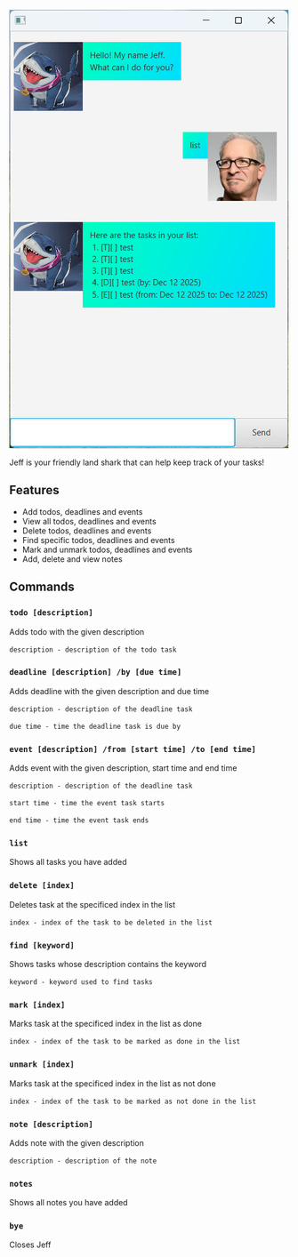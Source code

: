 ![Screenshot of Jeff](Ui.png)

Jeff is your friendly land shark that can help keep track of your tasks!

## Features

- Add todos, deadlines and events
- View all todos, deadlines and events
- Delete todos, deadlines and events
- Find specific todos, deadlines and events
- Mark and unmark todos, deadlines and events
- Add, delete and view notes

## Commands

### `todo [description]`

Adds todo with the given description

`description - description of the todo task`

### `deadline [description] /by [due time]`

Adds deadline with the given description and due time

`description - description of the deadline task`

`due time - time the deadline task is due by`

### `event [description] /from [start time] /to [end time]`

Adds event with the given description, start time and end time

`description - description of the deadline task`

`start time - time the event task starts`

`end time - time the event task ends`

### `list`

Shows all tasks you have added

### `delete [index]`

Deletes task at the specificed index in the list

`index - index of the task to be deleted in the list`

### `find [keyword]`

Shows tasks whose description contains the keyword

`keyword - keyword used to find tasks`

### `mark [index]`

Marks task at the specificed index in the list as done

`index - index of the task to be marked as done in the list`

### `unmark [index]`

Marks task at the specificed index in the list as not done

`index - index of the task to be marked as not done in the list`

### `note [description]`

Adds note with the given description

`description - description of the note`

### `notes`

Shows all notes you have added

### `bye`

Closes Jeff
